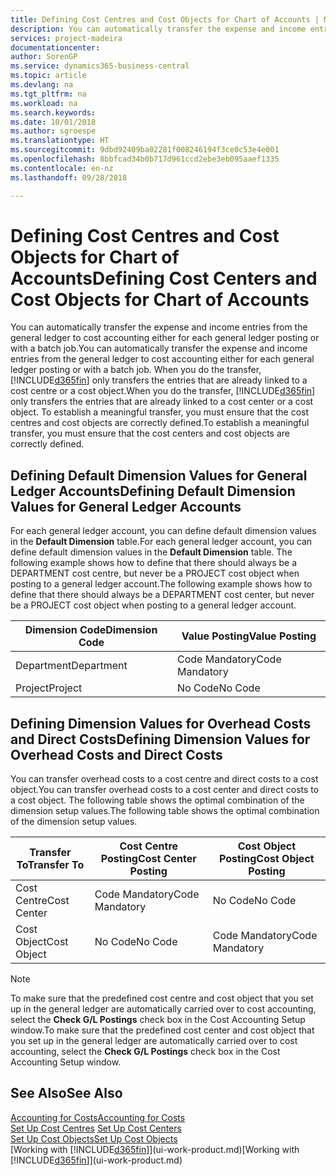 ```yaml
---
title: Defining Cost Centres and Cost Objects for Chart of Accounts | Microsoft Docs
description: You can automatically transfer the expense and income entries from the general ledger to cost accounting either for each general ledger posting or with a batch job. When you do the transfer, the system only transfers the entries that are already linked to a cost centre or a cost object. To establish a meaningful transfer, you must ensure that the cost centres and cost objects are correctly defined.
services: project-madeira
documentationcenter: 
author: SorenGP
ms.service: dynamics365-business-central
ms.topic: article
ms.devlang: na
ms.tgt_pltfrm: na
ms.workload: na
ms.search.keywords: 
ms.date: 10/01/2018
ms.author: sgroespe
ms.translationtype: HT
ms.sourcegitcommit: 9dbd92409ba02281f008246194f3ce0c53e4e001
ms.openlocfilehash: 8bbfcad34b0b717d961ccd2ebe3eb095aaef1335
ms.contentlocale: en-nz
ms.lasthandoff: 09/28/2018

---
```

# <a name="defining-cost-centers-and-cost-objects-for-chart-of-accounts"></a><span data-ttu-id="f6595-105">Defining Cost Centres and Cost Objects for Chart of Accounts</span><span class="sxs-lookup"><span data-stu-id="f6595-105">Defining Cost Centers and Cost Objects for Chart of Accounts</span></span>
<span data-ttu-id="f6595-106">You can automatically transfer the expense and income entries from the general ledger to cost accounting either for each general ledger posting or with a batch job.</span><span class="sxs-lookup"><span data-stu-id="f6595-106">You can automatically transfer the expense and income entries from the general ledger to cost accounting either for each general ledger posting or with a batch job.</span></span> <span data-ttu-id="f6595-107">When you do the transfer, [!INCLUDE[d365fin](includes/d365fin_md.md)] only transfers the entries that are already linked to a cost centre or a cost object.</span><span class="sxs-lookup"><span data-stu-id="f6595-107">When you do the transfer, [!INCLUDE[d365fin](includes/d365fin_md.md)] only transfers the entries that are already linked to a cost center or a cost object.</span></span> <span data-ttu-id="f6595-108">To establish a meaningful transfer, you must ensure that the cost centres and cost objects are correctly defined.</span><span class="sxs-lookup"><span data-stu-id="f6595-108">To establish a meaningful transfer, you must ensure that the cost centers and cost objects are correctly defined.</span></span>  

## <a name="defining-default-dimension-values-for-general-ledger-accounts"></a><span data-ttu-id="f6595-109">Defining Default Dimension Values for General Ledger Accounts</span><span class="sxs-lookup"><span data-stu-id="f6595-109">Defining Default Dimension Values for General Ledger Accounts</span></span>  
<span data-ttu-id="f6595-110">For each general ledger account, you can define default dimension values in the **Default Dimension** table.</span><span class="sxs-lookup"><span data-stu-id="f6595-110">For each general ledger account, you can define default dimension values in the **Default Dimension** table.</span></span> <span data-ttu-id="f6595-111">The following example shows how to define that there should always be a DEPARTMENT cost centre, but never be a PROJECT cost object when posting to a general ledger account.</span><span class="sxs-lookup"><span data-stu-id="f6595-111">The following example shows how to define that there should always be a DEPARTMENT cost center, but never be a PROJECT cost object when posting to a general ledger account.</span></span>  

|<span data-ttu-id="f6595-112">**Dimension Code**</span><span class="sxs-lookup"><span data-stu-id="f6595-112">**Dimension Code**</span></span>|<span data-ttu-id="f6595-113">**Value Posting**</span><span class="sxs-lookup"><span data-stu-id="f6595-113">**Value Posting**</span></span>|  
|------------------------------------------|-----------------------------------------|  
|<span data-ttu-id="f6595-114">Department</span><span class="sxs-lookup"><span data-stu-id="f6595-114">Department</span></span>|<span data-ttu-id="f6595-115">Code Mandatory</span><span class="sxs-lookup"><span data-stu-id="f6595-115">Code Mandatory</span></span>|  
|<span data-ttu-id="f6595-116">Project</span><span class="sxs-lookup"><span data-stu-id="f6595-116">Project</span></span>|<span data-ttu-id="f6595-117">No Code</span><span class="sxs-lookup"><span data-stu-id="f6595-117">No Code</span></span>|  

## <a name="defining-dimension-values-for-overhead-costs-and-direct-costs"></a><span data-ttu-id="f6595-118">Defining Dimension Values for Overhead Costs and Direct Costs</span><span class="sxs-lookup"><span data-stu-id="f6595-118">Defining Dimension Values for Overhead Costs and Direct Costs</span></span>  
 <span data-ttu-id="f6595-119">You can transfer overhead costs to a cost centre and direct costs to a cost object.</span><span class="sxs-lookup"><span data-stu-id="f6595-119">You can transfer overhead costs to a cost center and direct costs to a cost object.</span></span> <span data-ttu-id="f6595-120">The following table shows the optimal combination of the dimension setup values.</span><span class="sxs-lookup"><span data-stu-id="f6595-120">The following table shows the optimal combination of the dimension setup values.</span></span>  

|<span data-ttu-id="f6595-121">Transfer To</span><span class="sxs-lookup"><span data-stu-id="f6595-121">Transfer To</span></span>|<span data-ttu-id="f6595-122">Cost Centre Posting</span><span class="sxs-lookup"><span data-stu-id="f6595-122">Cost Center Posting</span></span>|<span data-ttu-id="f6595-123">Cost Object Posting</span><span class="sxs-lookup"><span data-stu-id="f6595-123">Cost Object Posting</span></span>|  
|-----------------|-------------------------|-------------------------|  
|<span data-ttu-id="f6595-124">Cost Centre</span><span class="sxs-lookup"><span data-stu-id="f6595-124">Cost Center</span></span>|<span data-ttu-id="f6595-125">Code Mandatory</span><span class="sxs-lookup"><span data-stu-id="f6595-125">Code Mandatory</span></span>|<span data-ttu-id="f6595-126">No Code</span><span class="sxs-lookup"><span data-stu-id="f6595-126">No Code</span></span>|  
|<span data-ttu-id="f6595-127">Cost Object</span><span class="sxs-lookup"><span data-stu-id="f6595-127">Cost Object</span></span>|<span data-ttu-id="f6595-128">No Code</span><span class="sxs-lookup"><span data-stu-id="f6595-128">No Code</span></span>|<span data-ttu-id="f6595-129">Code Mandatory</span><span class="sxs-lookup"><span data-stu-id="f6595-129">Code Mandatory</span></span>|  

> [!NOTE]  
>  <span data-ttu-id="f6595-130">To make sure that the predefined cost centre and cost object that you set up in the general ledger are automatically carried over to cost accounting, select the **Check G/L Postings** check box in the Cost Accounting Setup window.</span><span class="sxs-lookup"><span data-stu-id="f6595-130">To make sure that the predefined cost center and cost object that you set up in the general ledger are automatically carried over to cost accounting, select the **Check G/L Postings** check box in the Cost Accounting Setup window.</span></span>  

## <a name="see-also"></a><span data-ttu-id="f6595-131">See Also</span><span class="sxs-lookup"><span data-stu-id="f6595-131">See Also</span></span>  
[<span data-ttu-id="f6595-132">Accounting for Costs</span><span class="sxs-lookup"><span data-stu-id="f6595-132">Accounting for Costs</span></span>](finance-manage-cost-accounting.md)  
<span data-ttu-id="f6595-133">[Set Up Cost Centres](finance-how-to-set-up-cost-centers.md) </span><span class="sxs-lookup"><span data-stu-id="f6595-133">[Set Up Cost Centers](finance-how-to-set-up-cost-centers.md) </span></span>  
[<span data-ttu-id="f6595-134">Set Up Cost Objects</span><span class="sxs-lookup"><span data-stu-id="f6595-134">Set Up Cost Objects</span></span>](finance-how-to-set-up-cost-objects.md)  
<span data-ttu-id="f6595-135">[Working with [!INCLUDE[d365fin](includes/d365fin_md.md)]](ui-work-product.md)</span><span class="sxs-lookup"><span data-stu-id="f6595-135">[Working with [!INCLUDE[d365fin](includes/d365fin_md.md)]](ui-work-product.md)</span></span>

